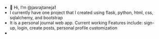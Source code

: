 - 👋 Hi, I’m @jasrajtaneja1
 -  I currently have one project that I created using flask, python, html, css, sqlalchemy, and bootstrap
  -  It is a personal journal web app. Current working Features include: sign-up, login, create posts, personal profile customization
  - 
  

<!---
jasrajtaneja1/jasrajtaneja1 is a ✨ special ✨ repository because its `README.md` (this file) appears on your GitHub profile.
You can click the Preview link to take a look at your changes.
--->
